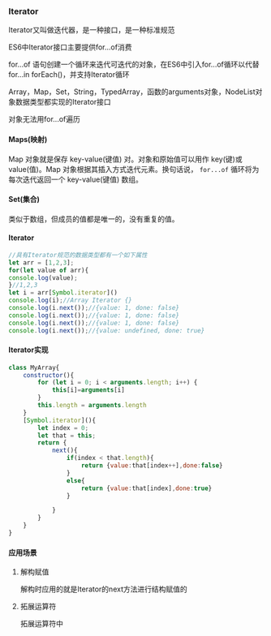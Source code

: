 ### Iterator

Iterator又叫做迭代器，是一种接口，是一种标准规范

ES6中Iterator接口主要提供for...of消费

for...of 语句创建一个循环来迭代可迭代的对象，在ES6中引入for...of循环以代替for...in forEach()，并支持Iterator循环

Array，Map，Set，String，TypedArray，函数的arguments对象，NodeList对象数据类型都实现的Iterator接口

对象无法用for...of遍历



#### Maps(映射)

Map 对象就是保存 key-value(键值) 对。对象和原始值可以用作 key(键)或 value(值)。Map 对象根据其插入方式迭代元素。换句话说， `for...of` 循环将为每次迭代返回一个 key-value(键值) 数组。



#### Set(集合)

类似于数组，但成员的值都是唯一的，没有重复的值。

#### Iterator
```javaScript
//具有Iterator规范的数据类型都有一个如下属性
let arr = [1,2,3];
for(let value of arr){
console.log(value);
}//1,2,3
let i = arr[Symbol.iterator]()
console.log(i);//Array Iterator {}
console.log(i.next());//{value: 1, done: false}
console.log(i.next());//{value: 1, done: false}
console.log(i.next());//{value: 1, done: false}
console.log(i.next());//{value: undefined, done: true}
```

#### Iterator实现

```javascript
class MyArray{
    constructor(){
        for (let i = 0; i < arguments.length; i++) {
            this[i]=arguments[i]    
        }
        this.length = arguments.length
    }   
    [Symbol.iterator](){
        let index = 0;
        let that = this;
        return {
            next(){
                if(index < that.length){
                    return {value:that[index++],done:false}
                }
                else{
                    return {value:that[index],done:true}
                }

            }
        }
    }
}
```

#### 应用场景

1. 解构赋值

   解构时应用的就是Iterator的next方法进行结构赋值的

2. 拓展运算符

   拓展运算符中